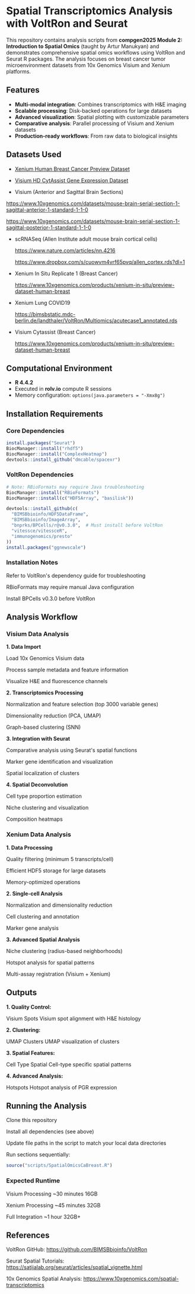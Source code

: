 # Spatial Transcriptomics Analysis with VoltRon and Seurat

This repository contains analysis scripts from **compgen2025 Module 2: Introduction to Spatial Omics** (taught by Artur Manukyan) and demonstrates comprehensive spatial omics workflows using VoltRon and Seurat R packages. The analysis focuses on breast cancer tumor microenvironment datasets from 10x Genomics Visium and Xenium platforms.

## Features
- **Multi-modal integration**: Combines transcriptomics with H&E imaging
- **Scalable processing**: Disk-backed operations for large datasets
- **Advanced visualization**: Spatial plotting with customizable parameters
- **Comparative analysis**: Parallel processing of Visium and Xenium datasets
- **Production-ready workflows**: From raw data to biological insights

## Datasets Used
- [Xenium Human Breast Cancer Preview Dataset](https://www.10xgenomics.com/products/xenium-in-situ/preview-dataset-human-breast)
- [Visium HD CytAssist Gene Expression Dataset](https://www.10xgenomics.com/datasets/visium-hd-cytassist-gene-expression-human-breast-cancer-fresh-frozen)

-  Visium (Anterior and Sagittal Brain Sections)

  https://www.10xgenomics.com/datasets/mouse-brain-serial-section-1-sagittal-anterior-1-standard-1-1-0
  
  https://www.10xgenomics.com/datasets/mouse-brain-serial-section-1-sagittal-posterior-1-standard-1-1-0

- scRNASeq (Allen Institute adult mouse brain cortical cells)

  https://www.nature.com/articles/nn.4216

  https://www.dropbox.com/s/cuowvm4vrf65pvq/allen_cortex.rds?dl=1

- Xenium In Situ Replicate 1 (Breast Cancer)

  https://www.10xgenomics.com/products/xenium-in-situ/preview-dataset-human-breast

- Xenium Lung COVID19

  https://bimsbstatic.mdc-berlin.de/landthaler/VoltRon/Multiomics/acutecase1_annotated.rds

- Visium Cytassist (Breast Cancer)

  https://www.10xgenomics.com/products/xenium-in-situ/preview-dataset-human-breast


## Computational Environment
- **R 4.4.2**
- Executed in **rolv.io** compute R sessions
- Memory configuration: `options(java.parameters = "-Xmx8g")`

## Installation Requirements

### Core Dependencies
```r
install.packages("Seurat")
BiocManager::install("rhdf5")
BiocManager::install("ComplexHeatmap")
devtools::install_github("dmcable/spacexr")
```
### VoltRon Dependencies
```r
# Note: RBioFormats may require Java troubleshooting
BiocManager::install("RBioFormats")  
BiocManager::install(c("HDF5Array", "basilisk"))

devtools::install_github(c(
  "BIMSBbioinfo/HDF5DataFrame",
  "BIMSBbioinfo/ImageArray",
  "bnprks/BPCells/r@v0.3.0",  # Must install before VoltRon
  "vitessce/vitessceR",
  "immunogenomics/presto"
))
install.packages("ggnewscale")
```

### **Installation Notes**

Refer to VoltRon's dependency guide for troubleshooting

RBioFormats may require manual Java configuration

Install BPCells v0.3.0 before VoltRon


## Analysis Workflow

### Visium Data Analysis

**1. Data Import**

Load 10x Genomics Visium data

Process sample metadata and feature information

Visualize H&E and fluorescence channels

**2. Transcriptomics Processing**

Normalization and feature selection (top 3000 variable genes)

Dimensionality reduction (PCA, UMAP)

Graph-based clustering (SNN)

**3. Integration with Seurat**

Comparative analysis using Seurat's spatial functions

Marker gene identification and visualization

Spatial localization of clusters

**4. Spatial Deconvolution**

Cell type proportion estimation

Niche clustering and visualization

Composition heatmaps


### Xenium Data Analysis

**1. Data Processing**

Quality filtering (minimum 5 transcripts/cell)

Efficient HDF5 storage for large datasets

Memory-optimized operations

**2. Single-cell Analysis**

Normalization and dimensionality reduction

Cell clustering and annotation

Marker gene analysis

**3. Advanced Spatial Analysis**

Niche clustering (radius-based neighborhoods)

Hotspot analysis for spatial patterns

Multi-assay registration (Visium + Xenium)

## Outputs
**1. Quality Control:**

Visium Spots
Visium spot alignment with H&E histology

**2. Clustering:**

UMAP Clusters
UMAP visualization of clusters

**3. Spatial Features:**

Cell Type Spatial
Cell-type specific spatial patterns

**4. Advanced Analysis:**

Hotspots
Hotspot analysis of PGR expression

## Running the Analysis
Clone this repository

Install all dependencies (see above)

Update file paths in the script to match your local data directories

Run sections sequentially:
```r
source("scripts/SpatialOmicsCaBreast.R")
```

### Expected Runtime

Visium Processing	~30 minutes	16GB

Xenium Processing	~45 minutes	32GB

Full Integration	~1 hour	32GB+


## References

VoltRon GitHub: https://github.com/BIMSBbioinfo/VoltRon

Seurat Spatial Tutorials: https://satijalab.org/seurat/articles/spatial_vignette.html

10x Genomics Spatial Analysis: https://www.10xgenomics.com/spatial-transcriptomics
